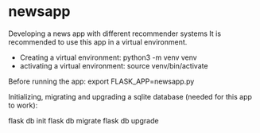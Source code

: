 # newsapp
Developing a news app with different recommender systems
It is recommended to use this app in a virtual environment. 
- Creating a virtual environment: python3 -m venv venv
- activating a virtual environment: source venv/bin/activate

Before running the app: 
export FLASK_APP=newsapp.py

Initializing, migrating and upgrading a sqlite database (needed for this app to work): 

flask db init
flask db migrate
flask db upgrade
